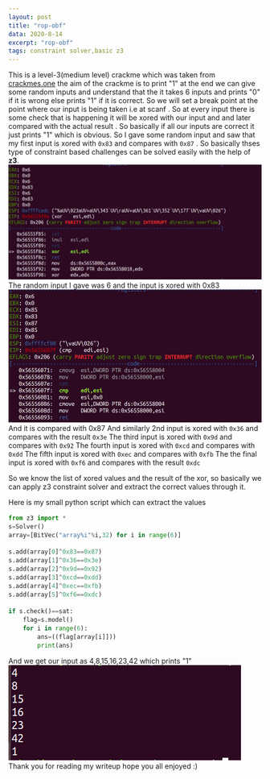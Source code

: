 ```yaml
---
layout: post
title: "rop-obf"
data: 2020-8-14
excerpt: "rop-obf"
tags: constraint solver,basic z3
---
```

This is a level-3(medium level) crackme which was taken from [crackmes.one](https://crackmes.one/crackme/5cfb961a33c5d41c6d56e069) the aim of the crackme is to print "1" at the end we can give some random inputs and understand that the it takes 6 inputs and prints "0" if it is wrong else prints "1" if it is correct.
So we will set a break point at the point where our input is being taken i.e at scanf . So at every input there is some check that is happening it will be xored with our input and and later compared with the actual result . So basically if all our inputs are correct it just prints "1" which is obvious.
So I gave some random input and saw that my first input is xored with ```0x83``` and compares with ```0x87``` . So basically thses type of constraint based challenges can be solved easily with the help of **z3**.
![xor1](https://raw.githubusercontent.com/P-Vishnu-Madhav/Writeups_files/master/Screenshot%20from%202020-08-14%2010-52-55.png)
The random input I gave was 6 and the input is xored with 0x83
![result](https://raw.githubusercontent.com/P-Vishnu-Madhav/Writeups_files/master/Screenshot%20from%202020-08-14%2010-55-32.png)
And it is compared with 0x87
And similarly 2nd input is xored with ```0x36``` and compares with the result ```0x3e``` 
The third input is xored with ```0x9d``` and compares with ```0x92```
The fourth input is xored with ```0xcd``` and compares with ```0xdd```
The fifth input is xored with ```0xec``` and compares with ```0xfb```
The the final input is xored with ```0xf6``` and compares with the result ```0xdc```

So we know the list of xored values  and the result of the xor, so basically we can apply z3 constraint solver and extract the correct values through it.

Here is my small python script which can extract the values

```py
from z3 import *
s=Solver()
array=[BitVec("array%i"%i,32) for i in range(6)]

s.add(array[0]^0x83==0x87)
s.add(array[1]^0x36==0x3e)
s.add(array[2]^0x9d==0x92)
s.add(array[3]^0xcd==0xdd)
s.add(array[4]^0xec==0xfb)
s.add(array[5]^0xf6==0xdc)

if s.check()==sat:
    flag=s.model()
    for i in range(6):
        ans=((flag[array[i]]))  
        print(ans)
```
And we get our input as 4,8,15,16,23,42 which prints "1" 
![answer](https://raw.githubusercontent.com/P-Vishnu-Madhav/Writeups_files/master/Screenshot%20from%202020-08-14%2011-06-11.png)
Thank you for reading my writeup hope you all enjoyed :)



